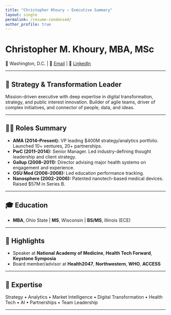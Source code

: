 ```yaml
---
title: "Christopher Khoury – Executive Summary"
layout: single
permalink: /resume-condensed/
author_profile: true
---
```


# Christopher M. Khoury, MBA, MSc  
📍 Washington, D.C. | 📧 [Email](mailto:khoury.chris@gmail.com) | 🔗 [LinkedIn](https://linkedin.com/in/christopherkhoury)

---

## 🚀 Strategy & Transformation Leader

Mission-driven executive with deep expertise in digital transformation, strategy, and public interest innovation. Builder of agile teams, driver of complex initiatives, and connector of people, data, and ideas.

---

## 🧑‍💼 Roles Summary

- **AMA (2014–Present):** VP leading $400M strategy/analytics portfolio. Launched 10+ ventures, 20+ partnerships.  
- **PwC (2011–2014):** Senior Manager. Led industry-defining thought leadership and client strategy.  
- **Gallup (2008–2011):** Director advising major health systems on engagement and experience.  
- **OSU Med (2006–2008):** Led education performance tracking.  
- **Nanosphere (2002–2006):** Patented nanotech-based medical devices. Raised $57M in Series B.

---

## 🎓 Education

- **MBA**, Ohio State | **MS**, Wisconsin | **BS/MS**, Illinois (ECE)

---

## 🎤 Highlights

- Speaker at **National Academy of Medicine**, **Health Tech Forward**, **Keystone Symposia**  
- Board member/advisor at **Health2047**, **Northwestern**, **WHO**, **ACCESS**

---

## 🧠 Expertise

Strategy • Analytics • Market Intelligence • Digital Transformation • Health Tech • AI • Partnerships • Team Leadership

---